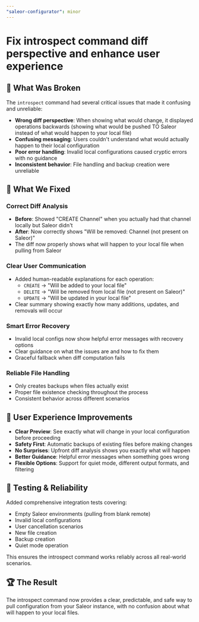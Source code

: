 ```yaml
---
"saleor-configurator": minor
---
```


# Fix introspect command diff perspective and enhance user experience

## 🔧 What Was Broken

The `introspect` command had several critical issues that made it confusing and unreliable:

- **Wrong diff perspective**: When showing what would change, it displayed operations backwards (showing what would be pushed TO Saleor instead of what would happen to your local file)
- **Confusing messaging**: Users couldn't understand what would actually happen to their local configuration
- **Poor error handling**: Invalid local configurations caused cryptic errors with no guidance
- **Inconsistent behavior**: File handling and backup creation were unreliable

## 🚀 What We Fixed

### **Correct Diff Analysis**
- **Before**: Showed "CREATE Channel" when you actually had that channel locally but Saleor didn't
- **After**: Now correctly shows "Will be removed: Channel (not present on Saleor)"
- The diff now properly shows what will happen to your local file when pulling from Saleor

### **Clear User Communication**
- Added human-readable explanations for each operation:
  - `CREATE` → "Will be added to your local file"
  - `DELETE` → "Will be removed from local file (not present on Saleor)"
  - `UPDATE` → "Will be updated in your local file"
- Clear summary showing exactly how many additions, updates, and removals will occur

### **Smart Error Recovery**
- Invalid local configs now show helpful error messages with recovery options
- Clear guidance on what the issues are and how to fix them
- Graceful fallback when diff computation fails

### **Reliable File Handling**
- Only creates backups when files actually exist
- Proper file existence checking throughout the process
- Consistent behavior across different scenarios

## 🎯 User Experience Improvements

- **Clear Preview**: See exactly what will change in your local configuration before proceeding
- **Safety First**: Automatic backups of existing files before making changes
- **No Surprises**: Upfront diff analysis shows you exactly what will happen
- **Better Guidance**: Helpful error messages when something goes wrong
- **Flexible Options**: Support for quiet mode, different output formats, and filtering

## 🧪 Testing & Reliability

Added comprehensive integration tests covering:
- Empty Saleor environments (pulling from blank remote)
- Invalid local configurations
- User cancellation scenarios
- New file creation
- Backup creation
- Quiet mode operation

This ensures the introspect command works reliably across all real-world scenarios.

## 🏆 The Result

The introspect command now provides a clear, predictable, and safe way to pull configuration from your Saleor instance, with no confusion about what will happen to your local files.
